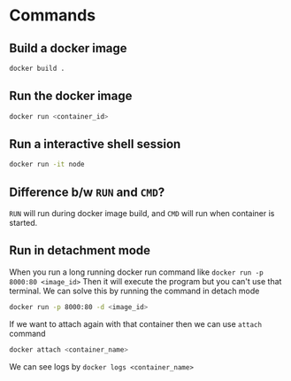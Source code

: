# Commands

## Build a docker image
```bash
docker build .
```

## Run the docker image
```bash
docker run <container_id>
```

## Run a interactive shell session
```bash
docker run -it node
```

## Difference b/w `RUN` and `CMD`?
`RUN` will run during docker image build, and `CMD` will run when container is started.

## Run in detachment mode
When you run a long running docker run command like `docker run -p 8000:80 <image_id>`
Then it will execute the program but you can't use that terminal.
We can solve this by running the command in detach mode

```bash
docker run -p 8000:80 -d <image_id>
```

If we want to attach again with that container then we can use `attach` command
```bash
docker attach <container_name>
```

We can see logs by `docker logs <container_name>`